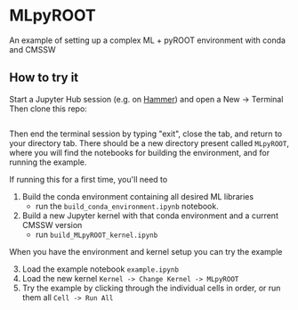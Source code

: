 # MLpyROOT
An example of setting up a complex ML + pyROOT environment with conda and CMSSW

## How to try it
Start a Jupyter Hub session (e.g. on [Hammer](https://notebook.hammer.rcac.purdue.edu/)) and open a New -> Terminal
Then clone this repo: 
```git clone https://github.com/piperov/MLpyROOT
```
Then end the terminal session by typing "exit", close the tab, and return to your directory tab.  There should be a new directory present called `MLpyROOT`, where you will find the notebooks for building the environment, and for running the example.

If running this for a first time, you'll need to 
  1. Build the conda environment containing all desired ML libraries
      * run the `build_conda_environment.ipynb` notebook.
  2. Build a new Jupyter kernel with that conda environment and a current CMSSW version
      * run `build_MLpyROOT_kernel.ipynb`
  

When you have the environment and kernel setup you can try the example

  3. Load the example notebook `example.ipynb`
  4. Load the new kernel `Kernel -> Change Kernel -> MLpyROOT`
  5. Try the example by clicking through the individual cells in order, or run them all `Cell -> Run All`
